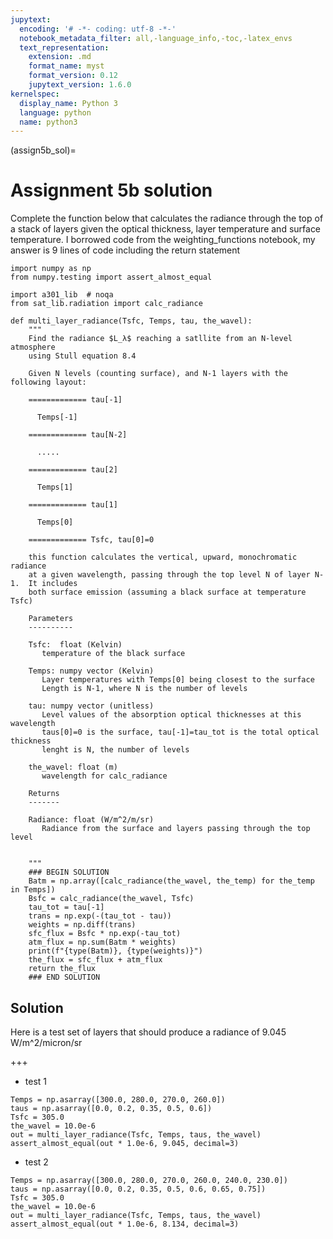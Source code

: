 ```yaml
---
jupytext:
  encoding: '# -*- coding: utf-8 -*-'
  notebook_metadata_filter: all,-language_info,-toc,-latex_envs
  text_representation:
    extension: .md
    format_name: myst
    format_version: 0.12
    jupytext_version: 1.6.0
kernelspec:
  display_name: Python 3
  language: python
  name: python3
---
```


(assign5b_sol)=
# Assignment 5b solution


Complete the function below that calculates the radiance through the top
of a stack of layers given the optical thickness, layer temperature and
surface temperature.  I borrowed code from the weighting_functions notebook, my
answer is 9 lines of code including the return statement

```{code-cell} ipython3
import numpy as np
from numpy.testing import assert_almost_equal

import a301_lib  # noqa
from sat_lib.radiation import calc_radiance
```

```{code-cell} ipython3
def multi_layer_radiance(Tsfc, Temps, tau, the_wavel):
    """
    Find the radiance $L_λ$ reaching a satllite from an N-level atmosphere
    using Stull equation 8.4

    Given N levels (counting surface), and N-1 layers with the following layout:

    ============= tau[-1]

      Temps[-1]

    ============= tau[N-2]

      .....

    ============= tau[2]

      Temps[1]

    ============= tau[1]

      Temps[0]

    ============= Tsfc, tau[0]=0

    this function calculates the vertical, upward, monochromatic radiance
    at a given wavelength, passing through the top level N of layer N-1.  It includes
    both surface emission (assuming a black surface at temperature Tsfc)

    Parameters
    ----------

    Tsfc:  float (Kelvin)
       temperature of the black surface

    Temps: numpy vector (Kelvin)
       Layer temperatures with Temps[0] being closest to the surface
       Length is N-1, where N is the number of levels

    tau: numpy vector (unitless)
       Level values of the absorption optical thicknesses at this wavelength
       taus[0]=0 is the surface, tau[-1]=tau_tot is the total optical thickness
       lenght is N, the number of levels

    the_wavel: float (m)
       wavelength for calc_radiance

    Returns
    -------

    Radiance: float (W/m^2/m/sr)
       Radiance from the surface and layers passing through the top level


    """
    ### BEGIN SOLUTION
    Batm = np.array([calc_radiance(the_wavel, the_temp) for the_temp in Temps])
    Bsfc = calc_radiance(the_wavel, Tsfc)
    tau_tot = tau[-1]
    trans = np.exp(-(tau_tot - tau))
    weights = np.diff(trans)
    sfc_flux = Bsfc * np.exp(-tau_tot)
    atm_flux = np.sum(Batm * weights)
    print(f"{type(Batm)}, {type(weights)}")
    the_flux = sfc_flux + atm_flux
    return the_flux
    ### END SOLUTION
```

## Solution

Here is a test set of layers that should produce a radiance of 9.045 W/m^2/micron/sr

+++

* test 1

```{code-cell} ipython3
Temps = np.asarray([300.0, 280.0, 270.0, 260.0])
taus = np.asarray([0.0, 0.2, 0.35, 0.5, 0.6])
Tsfc = 305.0
the_wavel = 10.0e-6
out = multi_layer_radiance(Tsfc, Temps, taus, the_wavel)
assert_almost_equal(out * 1.0e-6, 9.045, decimal=3)
```

* test 2

```{code-cell} ipython3
Temps = np.asarray([300.0, 280.0, 270.0, 260.0, 240.0, 230.0])
taus = np.asarray([0.0, 0.2, 0.35, 0.5, 0.6, 0.65, 0.75])
Tsfc = 305.0
the_wavel = 10.0e-6
out = multi_layer_radiance(Tsfc, Temps, taus, the_wavel)
assert_almost_equal(out * 1.0e-6, 8.134, decimal=3)
```
